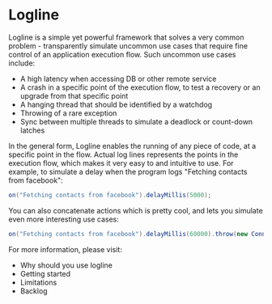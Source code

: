 # Logline

Logline is a simple yet powerful framework that solves a very common problem - transparently simulate uncommon use cases that require fine control of an application execution flow. Such uncommon use cases include:

* A high latency when accessing DB or other remote service 
* A crash in a specific point of the execution flow, to test a recovery or an upgrade from that specific point
* A hanging thread that should be identified by a watchdog
* Throwing of a rare exception
* Sync between multiple threads to simulate a deadlock or count-down latches

In the general form, Logline enables the running of any piece of code, at a specific point in the flow.
Actual log lines represents the points in the execution flow, which makes it very easy to and intuitive to use.
For example, to simulate a delay when the program logs "Fetching contacts from facebook":

```java
on("Fetching contacts from facebook").delayMillis(5000);
```
	
You can also concatenate actions which is pretty cool, and lets you simulate even more interesting use cases:

```java
on("Fetching contacts from facebook").delayMillis(60000).throw(new ConnectionTimeoutException());
```

	
For more information, please visit:
* Why should you use logline 
* Getting started
* Limitations 
* Backlog
